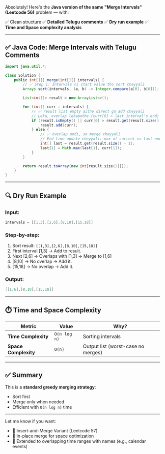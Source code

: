 Absolutely! Here's the **Java version of the same "Merge Intervals" (Leetcode 56)** problem — with:

✅ Clean structure
✅ **Detailed Telugu comments**
✅ **Dry run example**
✅ **Time and Space complexity analysis**

---

## ✅ Java Code: Merge Intervals with Telugu Comments

```java
import java.util.*;

class Solution {
    public int[][] merge(int[][] intervals) {
        // ✅ Step 1: Intervals ni start value tho sort cheyyali
        Arrays.sort(intervals, (a, b) -> Integer.compare(a[0], b[0]));

        List<int[]> result = new ArrayList<>();

        for (int[] curr : intervals) {
            // ✅ result list empty aithe direct ga add cheyyali
            // Leka, overlap lekapothe (curr[0] > last interval's end) → add
            if (result.isEmpty() || curr[0] > result.get(result.size() - 1)[1]) {
                result.add(curr);
            } else {
                // ✅ overlap undi, so merge cheyyali
                // End time update cheyyali: max of current vs last end
                int[] last = result.get(result.size() - 1);
                last[1] = Math.max(last[1], curr[1]);
            }
        }

        return result.toArray(new int[result.size()][]);
    }
}
```

---

## 🔍 Dry Run Example

### Input:

```java
intervals = [[1,3],[2,6],[8,10],[15,18]]
```

### Step-by-step:

1. Sort result: `[[1,3],[2,6],[8,10],[15,18]]`
2. First interval \[1,3] → Add to result.
3. Next \[2,6] → Overlaps with \[1,3] → Merge to \[1,6]
4. \[8,10] → No overlap → Add it.
5. \[15,18] → No overlap → Add it.

### Output:

```java
[[1,6],[8,10],[15,18]]
```

---

## ⏱️ Time and Space Complexity

| Metric               | Value        | Why?                               |
| -------------------- | ------------ | ---------------------------------- |
| **Time Complexity**  | `O(n log n)` | Sorting intervals                  |
| **Space Complexity** | `O(n)`       | Output list (worst-case no merges) |

---

## ✅ Summary

This is a **standard greedy merging strategy**:

* Sort first
* Merge only when needed
* Efficient with `O(n log n)` time

---

Let me know if you want:

* 📌 Insert-and-Merge Variant (Leetcode 57)
* 📌 In-place merge for space optimization
* 📌 Extended to overlapping time ranges with names (e.g., calendar events)
